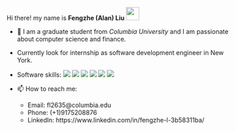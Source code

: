 Hi there! my name is <strong>Fengzhe (Alan) Liu</strong> <img src="https://raw.githubusercontent.com/MartinHeinz/MartinHeinz/master/wave.gif" width="30px">
- 👀 I am a graduate student from <em>Columbia University</em> and I am passionate about computer science and finance. 
- Currently look for internship as software development engineer in New York.
- Software skills: 
![](https://img.shields.io/badge/<code>-<Java>-informational?style=flat&logo=<LOGO_NAME>&logoColor=white&color=2bbc8a) ![](https://img.shields.io/badge/<code>-<Python>-informational?style=flat&logo=<LOGO_NAME>&logoColor=white&color=2bbc8a) ![](https://img.shields.io/badge/<code>-<R>-informational?style=flat&logo=<LOGO_NAME>&logoColor=white&color=2bbc8a)  ![](https://img.shields.io/badge/<code>-<JavaScript>-informational?style=flat&logo=<LOGO_NAME>&logoColor=white&color=2bbc8a) ![](https://img.shields.io/badge/<tool>-<MySQL>-informational?style=flat&logo=<LOGO_NAME>&logoColor=white&color=2bbc8a) ![](https://img.shields.io/badge/<shell>-<Bash>-informational?style=flat&logo=<LOGO_NAME>&logoColor=white&color=2bbc8a)


- 📫 How to reach me:  
  <ul>
  <li> Email: fl2635@columbia.edu </li>
  <li> Phone: (+1)9175208876 </li>
  <li> LinkedIn: https://www.linkedin.com/in/fengzhe-l-3b58311ba/ </li>
  </ul>

<!---
AlanLiuF/AlanLiuF is a ✨ special ✨ repository because its `README.md` (this file) appears on your GitHub profile.
You can click the Preview link to take a look at your changes.
--->
